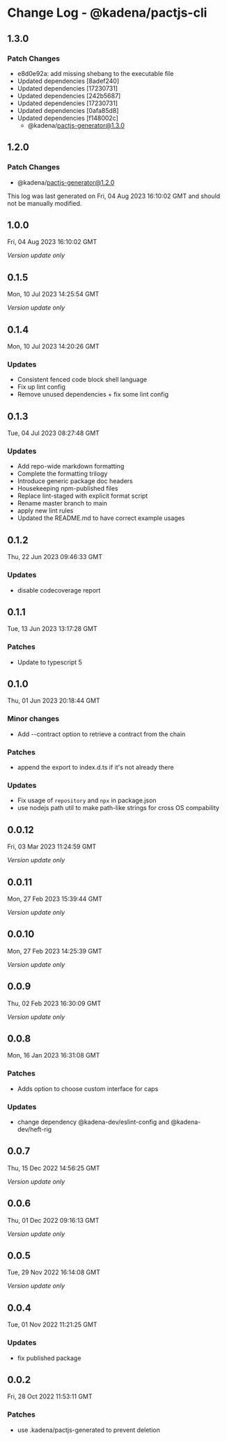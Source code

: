 # Change Log - @kadena/pactjs-cli

## 1.3.0

### Patch Changes

- e8d0e92a: add missing shebang to the executable file
- Updated dependencies [8adef240]
- Updated dependencies [17230731]
- Updated dependencies [242b5687]
- Updated dependencies [17230731]
- Updated dependencies [0afa85d8]
- Updated dependencies [f148002c]
  - @kadena/pactjs-generator@1.3.0

## 1.2.0

### Patch Changes

- @kadena/pactjs-generator@1.2.0

This log was last generated on Fri, 04 Aug 2023 16:10:02 GMT and should not be
manually modified.

## 1.0.0

Fri, 04 Aug 2023 16:10:02 GMT

_Version update only_

## 0.1.5

Mon, 10 Jul 2023 14:25:54 GMT

_Version update only_

## 0.1.4

Mon, 10 Jul 2023 14:20:26 GMT

### Updates

- Consistent fenced code block shell language
- Fix up lint config
- Remove unused dependencies + fix some lint config

## 0.1.3

Tue, 04 Jul 2023 08:27:48 GMT

### Updates

- Add repo-wide markdown formatting
- Complete the formatting trilogy
- Introduce generic package doc headers
- Housekeeping npm-published files
- Replace lint-staged with explicit format script
- Rename master branch to main
- apply new lint rules
- Updated the README.md to have correct example usages

## 0.1.2

Thu, 22 Jun 2023 09:46:33 GMT

### Updates

- disable codecoverage report

## 0.1.1

Tue, 13 Jun 2023 13:17:28 GMT

### Patches

- Update to typescript 5

## 0.1.0

Thu, 01 Jun 2023 20:18:44 GMT

### Minor changes

- Add --contract option to retrieve a contract from the chain

### Patches

- append the export to index.d.ts if it's not already there

### Updates

- Fix usage of `repository` and `npx` in package.json
- use nodejs path util to make path-like strings for cross OS compability

## 0.0.12

Fri, 03 Mar 2023 11:24:59 GMT

_Version update only_

## 0.0.11

Mon, 27 Feb 2023 15:39:44 GMT

_Version update only_

## 0.0.10

Mon, 27 Feb 2023 14:25:39 GMT

_Version update only_

## 0.0.9

Thu, 02 Feb 2023 16:30:09 GMT

_Version update only_

## 0.0.8

Mon, 16 Jan 2023 16:31:08 GMT

### Patches

- Adds option to choose custom interface for caps

### Updates

- change dependency @kadena-dev/eslint-config and @kadena-dev/heft-rig

## 0.0.7

Thu, 15 Dec 2022 14:56:25 GMT

_Version update only_

## 0.0.6

Thu, 01 Dec 2022 09:16:13 GMT

_Version update only_

## 0.0.5

Tue, 29 Nov 2022 16:14:08 GMT

_Version update only_

## 0.0.4

Tue, 01 Nov 2022 11:21:25 GMT

### Updates

- fix published package

## 0.0.2

Fri, 28 Oct 2022 11:53:11 GMT

### Patches

- use .kadena/pactjs-generated to prevent deletion

